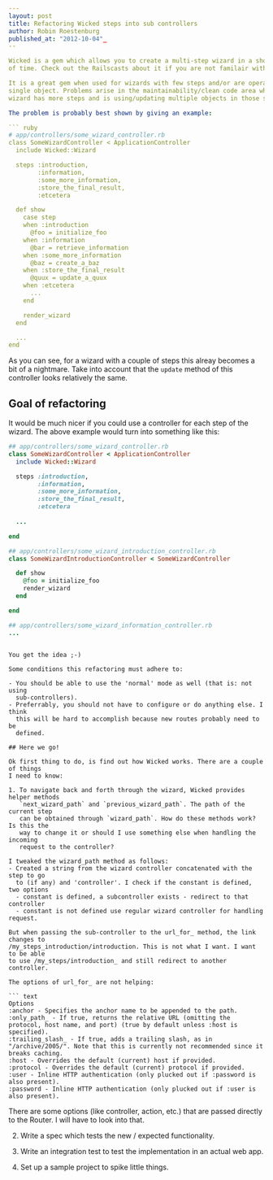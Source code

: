 ```yaml
---
layout: post
title: Refactoring Wicked steps into sub controllers
author: Robin Roestenburg
published_at: "2012-10-04"_
--

Wicked is a gem which allows you to create a multi-step wizard in a short amount
of time. Check out the Railscasts about it if you are not familair with the gem.

It is a great gem when used for wizards with few steps and/or are operating on a
single object. Problems arise in the maintainability/clean code area when your
wizard has more steps and is using/updating multiple objects in those steps. 

The problem is probably best shown by giving an example:

``` ruby
# app/controllers/some_wizard_controller.rb
class SomeWizardController < ApplicationController
  include Wicked::Wizard

  steps :introduction,
        :information,
        :some_more_information,
        :store_the_final_result,
        :etcetera

  def show                                                                       
    case step                                                                    
    when :introduction                                                           
      @foo = initialize_foo
    when :information                                                   
      @bar = retrieve_information
    when :some_more_information                                                              
      @baz = create_a_baz
    when :store_the_final_result                                                                
      @quux = update_a_quux
    when :etcetera
      ...
    end                                                                          

    render_wizard                                                                
  end                              

  ...
end
```

As you can see, for a wizard with a couple of steps this alreay becomes a bit of
a nightmare. Take into account that the `update` method of this controller looks
relatively the same.

## Goal of refactoring

It would be much nicer if you could use a controller for each step of the
wizard. The above example would turn into something like this:

``` ruby
## app/controllers/some_wizard_controller.rb
class SomeWizardController < ApplicationController
  include Wicked::Wizard

  steps :introduction,
        :information,
        :some_more_information,
        :store_the_final_result,
        :etcetera
  
  ...

end

## app/controllers/some_wizard_introduction_controller.rb
class SomeWizardIntroductionController < SomeWizardController

  def show
    @foo = initialize_foo
    render_wizard
  end

end

## app/controllers/some_wizard_information_controller.rb
...
```

```

You get the idea ;-)

Some conditions this refactoring must adhere to:

- You should be able to use the 'normal' mode as well (that is: not using
  sub-controllers).
- Preferrably, you should not have to configure or do anything else. I think
  this will be hard to accomplish because new routes probably need to be
  defined.

## Here we go!

Ok first thing to do, is find out how Wicked works. There are a couple of things
I need to know:

1. To navigate back and forth through the wizard, Wicked provides helper methods
   `next_wizard_path` and `previous_wizard_path`. The path of the current step
   can be obtained through `wizard_path`. How do these methods work? Is this the
   way to change it or should I use something else when handling the incoming
   request to the controller?

I tweaked the wizard_path method as follows:
- Created a string from the wizard controller concatenated with the step to go
  to (if any) and 'controller'. I check if the constant is defined, two options
  - constant is defined, a subcontroller exists - redirect to that controller
  - constant is not defined use regular wizard controller for handling request.

But when passing the sub-controller to the url_for_ method, the link changes to
/my_steps_introduction/introduction. This is not what I want. I want to be able
to use /my_steps/introduction_ and still redirect to another controller.

The options of url_for_ are not helping:

``` text
Options
:anchor - Specifies the anchor name to be appended to the path.
:only_path_ - If true, returns the relative URL (omitting the protocol, host name, and port) (true by default unless :host is specified).
:trailing_slash_ - If true, adds a trailing slash, as in "/archive/2005/". Note that this is currently not recommended since it breaks caching.
:host - Overrides the default (current) host if provided.
:protocol - Overrides the default (current) protocol if provided.
:user - Inline HTTP authentication (only plucked out if :password is also present).
:password - Inline HTTP authentication (only plucked out if :user is also present).
```

There are some options (like controller, action, etc.) that are passed directly
to the Router. I will have to look into that.


2. Write a spec which tests the new / expected functionality.

3. Write an integration test to test the implementation in an actual web app.

4. Set up a sample project to spike little things.

